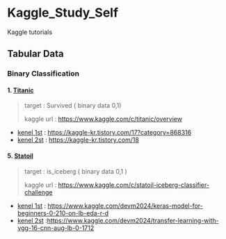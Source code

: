 # Kaggle_Study_Self
Kaggle tutorials


## Tabular Data

### Binary Classification
#### 1.  [Titanic](./1_Titanic_competition)
> target : Survived ( binary data 0,1)
>
> kaggle url : https://www.kaggle.com/c/titanic/overview

* [kenel 1st](./1_Titanic_competition/titanic_kernel1.ipynb) : https://kaggle-kr.tistory.com/17?category=868316
* [kenel 2st](./1_Titanic_competition/titanic_kernel2.ipynb) : https://kaggle-kr.tistory.com/18





#### 5.  [Statoil](./5_Statoil_competition)

> target : is_iceberg ( binary data 0,1 )
>
> kaggle url : https://www.kaggle.com/c/statoil-iceberg-classifier-challenge

* [kenel 1st](./5_Statoil_competition/statoil_kernel1.ipynb) : https://www.kaggle.com/devm2024/keras-model-for-beginners-0-210-on-lb-eda-r-d
* [kenel 2st](.//5_Statoil_competition/statoil_kernel2.ipynb) :https://www.kaggle.com/devm2024/transfer-learning-with-vgg-16-cnn-aug-lb-0-1712

